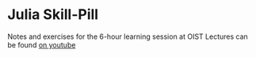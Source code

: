 # Julia Skill-Pill
Notes and exercises for the 6-hour learning session at OIST
Lectures can be found [on youtube](https://www.youtube.com/playlist?list=PLRN3NhKJXVhlGJyyqis1ufHOtSBM81Y2n)
